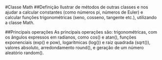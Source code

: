 #Classe Math
##Definição
Ilustrar de métodos de outras classes e nos ajudar a calcular constantes (como números pi, números de Euler) e calcular funções trigonométricas (seno, cosseno, tangente etc.), utilizando a classe Math.

##Principais operações
As principais operações são:
trigonométricas, com os ângulos expressos em radianos, como cos() e atan(), funções exponenciais (exp() e pow), logarítmicas (log()) e raiz quadrada (sqrt()), valores absoluto, arredondamento round(), e geração de um número aleatório random().
